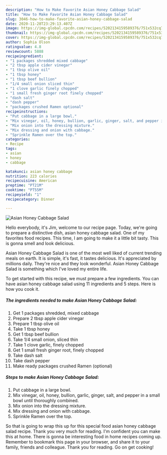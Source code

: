 ```yaml
---
description: "How to Make Favorite Asian Honey Cabbage Salad"
title: "How to Make Favorite Asian Honey Cabbage Salad"
slug: 3046-how-to-make-favorite-asian-honey-cabbage-salad
date: 2020-11-28T23:29:13.407Z
image: https://img-global.cpcdn.com/recipes/5202134159589376/751x532cq70/asian-honey-cabbage-salad-recipe-main-photo.jpg
thumbnail: https://img-global.cpcdn.com/recipes/5202134159589376/751x532cq70/asian-honey-cabbage-salad-recipe-main-photo.jpg
cover: https://img-global.cpcdn.com/recipes/5202134159589376/751x532cq70/asian-honey-cabbage-salad-recipe-main-photo.jpg
author: Sophia Olson
ratingvalue: 4.8
reviewcount: 5888
recipeingredient:
- "1 packages shredded mixed cabbage"
- "2 tbsp apple cider vinegar"
- "1 tbsp olive oil"
- "1 tbsp honey"
- "1 tbsp beef bullion"
- "1/4 small onion sliced thin"
- "1 clove garlic finely chopped"
- "1 small fresh ginger root finely chopped"
- "dash salt"
- "dash pepper"
- "packages crushed Ramen optional"
recipeinstructions:
- "Put cabbage in a large bowl."
- "Mix vinegar, oil, honey, bullion, garlic, ginger, salt, and pepper in a small bowl until thoroughly combined."
- "Mix onion into the dressing mixture."
- "Mix dressing and onion with cabbage."
- "Sprinkle Ramen over the top."
categories:
- Recipe
tags:
- asian
- honey
- cabbage

katakunci: asian honey cabbage 
nutrition: 223 calories
recipecuisine: American
preptime: "PT21M"
cooktime: "PT55M"
recipeyield: "1"
recipecategory: Dinner

---
```



![Asian Honey Cabbage Salad](https://img-global.cpcdn.com/recipes/5202134159589376/751x532cq70/asian-honey-cabbage-salad-recipe-main-photo.jpg)

Hello everybody, it's Jim, welcome to our recipe page. Today, we're going to prepare a distinctive dish, asian honey cabbage salad. One of my favorites food recipes. This time, I am going to make it a little bit tasty. This is gonna smell and look delicious.



Asian Honey Cabbage Salad is one of the most well liked of current trending meals on earth. It is simple, it's fast, it tastes delicious. It's appreciated by millions daily. They're nice and they look wonderful. Asian Honey Cabbage Salad is something which I've loved my entire life.


To get started with this recipe, we must prepare a few ingredients. You can have asian honey cabbage salad using 11 ingredients and 5 steps. Here is how you cook it.

<!--inarticleads1-->

##### The ingredients needed to make Asian Honey Cabbage Salad:

1. Get 1 packages shredded, mixed cabbage
1. Prepare 2 tbsp apple cider vinegar
1. Prepare 1 tbsp olive oil
1. Take 1 tbsp honey
1. Get 1 tbsp beef bullion
1. Take 1/4 small onion, sliced thin
1. Take 1 clove garlic, finely chopped
1. Get 1 small fresh ginger root, finely chopped
1. Take dash salt
1. Take dash pepper
1. Make ready packages crushed Ramen (optional)




<!--inarticleads2-->

##### Steps to make Asian Honey Cabbage Salad:

1. Put cabbage in a large bowl.
1. Mix vinegar, oil, honey, bullion, garlic, ginger, salt, and pepper in a small bowl until thoroughly combined.
1. Mix onion into the dressing mixture.
1. Mix dressing and onion with cabbage.
1. Sprinkle Ramen over the top.




So that is going to wrap this up for this special food asian honey cabbage salad recipe. Thank you very much for reading. I'm confident you can make this at home. There is gonna be interesting food in home recipes coming up. Remember to bookmark this page in your browser, and share it to your family, friends and colleague. Thank you for reading. Go on get cooking!
